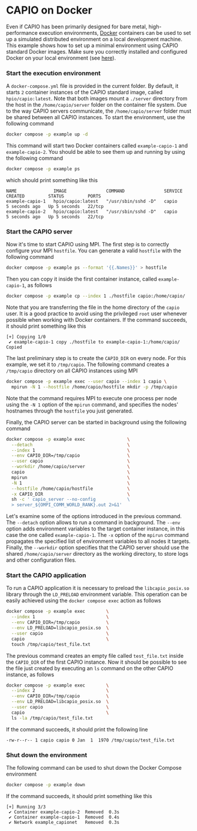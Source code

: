 # CAPIO on Docker

Even if CAPIO has been primarily designed for bare metal, high-performance execution environments, [Docker](https://www.docker.com/) containers can be used to set up a simulated distributed environment on a local development machine. This example shows how to set up a minimal environment using CAPIO standard Docker images. Make sure you correctly installed and configured Docker on your local environment (see [here](https://docs.docker.com/engine/install/)).

### Start the execution environment

A `docker-compose.yml` file is provided in the current folder. By default, it starts `2` container instances of the CAPIO standard image, called `hpio/capio:latest`. Note that both images mount a `./server` directory from the host in the `/home/capio/server` folder on the container file system. Due to the way CAPIO servers communicate, the `/home/capio/server` folder must be shared between all CAPIO instances. To start the environment, use the following command

```bash
docker compose -p example up -d 
```

This command will start two Docker containers called `example-capio-1` and `example-capio-2`. You should be able to see them up and running by using the following command

```bash
docker compose -p example ps
```

which should print something like this

```
NAME              IMAGE               COMMAND               SERVICE   CREATED         STATUS         PORTS
example-capio-1   hpio/capio:latest   "/usr/sbin/sshd -D"   capio     5 seconds ago   Up 5 seconds   22/tcp
example-capio-2   hpio/capio:latest   "/usr/sbin/sshd -D"   capio     5 seconds ago   Up 5 seconds   22/tcp
```

### Start the CAPIO server

Now it's time to start CAPIO using MPI. The first step is to correctly configure your MPI `hostfile`. You can generate a valid `hostfile` with the following command

```bash
docker compose -p example ps --format '{{.Names}}' > hostfile
```

Then you can copy it inside the first container instance, called `example-capio-1`, as follows

```bash
docker compose -p example cp --index 1 ./hostfile capio:/home/capio/
```

Note that you are transferring the file in the home directory of the `capio` user. It is a good practice to avoid using the privileged `root` user whenever possible when working with Docker containers. If the command succeeds, it should print something like this

```
[+] Copying 1/0
 ✔ example-capio-1 copy ./hostfile to example-capio-1:/home/capio/ Copied 
```

The last preliminary step is to create the `CAPIO_DIR` on every node. For this example, we set it to `/tmp/capio`. The following command creates a `/tmp/capio` directory on all CAPIO instances using MPI

```bash
docker compose -p example exec --user capio --index 1 capio \
  mpirun -N 1 --hostfile /home/capio/hostfile mkdir -p /tmp/capio
```

Note that the command requires MPI to execute one process per node using the `-N 1` option of the `mpirun` command, and specifies the nodes' hostnames through the `hostfile` you just generated.

Finally, the CAPIO server can be started in background using the following command

```bash
docker compose -p example exec                \
  --detach                                    \
  --index 1                                   \
  --env CAPIO_DIR=/tmp/capio                  \
  --user capio                                \
  --workdir /home/capio/server                \
  capio                                       \
  mpirun                                      \
  -N 1                                        \
  --hostfile /home/capio/hostfile             \
  -x CAPIO_DIR                                \
  sh -c ' capio_server --no-config            \
  > server_${OMPI_COMM_WORLD_RANK}.out 2>&1'
```

Let's examine some of the options introduced in the previous command. The `--detach` option allows to run a command in background. The `--env` option adds environment variables to the target container instance, in this case the one called `example-capio-1`. The `-x` option of the `mpirun` command propagates the specified list of environment variables to all nodes it targets. Finally, the `--workdir` option specifies that the CAPIO server should use the shared `/home/capio/server` directory as the working directory, to store logs and other configuration files.

### Start the CAPIO application

To run a CAPIO application it is necessary to preload the `libcapio_posix.so` library through the `LD_PRELOAD` environment variable. This operation can be easily achieved using the `docker compose exec` action as follows

```bash
docker compose -p example exec        \
  --index 1                           \
  --env CAPIO_DIR=/tmp/capio          \
  --env LD_PRELOAD=libcapio_posix.so  \
  --user capio                        \
  capio                               \
  touch /tmp/capio/test_file.txt
```

The previous command creates an empty file called `test_file.txt` inside the `CAPIO_DIR` of the first CAPIO instance. Now it should be possible to see the file just created by executing an `ls` command on the other CAPIO instance, as follows

```bash
docker compose -p example exec        \
  --index 2                           \
  --env CAPIO_DIR=/tmp/capio          \
  --env LD_PRELOAD=libcapio_posix.so  \
  --user capio                        \
  capio                               \
  ls -la /tmp/capio/test_file.txt
```

If the command succeeds, it should print the following line

```
-rw-r--r-- 1 capio capio 0 Jan  1  1970 /tmp/capio/test_file.txt
```

### Shut down the environment

The following command can be used to shut down the Docker Compose environment

```bash
docker compose -p example down
```

If the command succeeds, it should print something like this

```
[+] Running 3/3
 ✔ Container example-capio-2  Removed  0.3s 
 ✔ Container example-capio-1  Removed  0.4s 
 ✔ Network example_capionet   Removed  0.3s 
```

